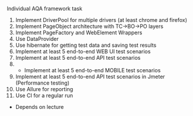 Individual AQA framework task

1. Implement DriverPool for multiple drivers (at least chrome and firefox)
2. Implement PageObject architecture with TC->BO->PO layers
3. Implement PageFactory and WebElement Wrappers
4. Use DataProvider
5. Use hibernate for getting test data and saving test results
6. Implement at least 5 end-to-end WEB UI test scenarios
7. Implement at least 5 end-to-end API test scenarios
8. * Implement at least 5 end-to-end MOBILE test scenarios
9. Implement at least 5 end-to-end API test scenarios in Jmeter (Performance testing)
10. Use Allure for reporting
11. Use CI for a regular run


* Depends on lecture
